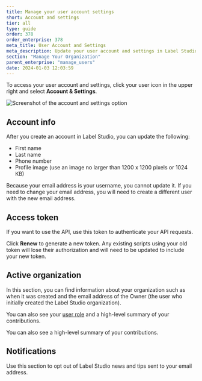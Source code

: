 ```yaml
---
title: Manage your user account settings
short: Account and settings
tier: all
type: guide
order: 378
order_enterprise: 378
meta_title: User Account and Settings
meta_description: Update your user account and settings in Label Studio
section: "Manage Your Organization"
parent_enterprise: "manage_users"
date: 2024-01-03 12:03:59
---
```


To access your user account and settings, click your user icon in the upper right and select **Account & Settings**. 

![Screenshot of the account and settings option](/images/admin/account_settings.png)


## Account info

After you create an account in Label Studio, you can update the following:

* First name
* Last name
* Phone number
* Profile image (use an image no larger than 1200 x 1200 pixels or 1024 KB)

Because your email address is your username, you cannot update it. If you need to change your email address, you will need to create a different user with the new email address. 


## Access token

If you want to use the API, use this token to authenticate your API requests. 

Click **Renew** to generate a new token. Any existing scripts using your old token will lose their authorization and will need to be updated to include your new token. 

## Active organization

In this section, you can find information about your organization such as when it was created and the email address of the Owner (the user who initially created the Label Studio organization).

<div class="enterprise-only">

You can also see your [user role](admin_roles) and a high-level summary of your contributions. 

</div>

<div class="opensource-only">

You can also see a high-level summary of your contributions. 

</div>


## Notifications

Use this section to opt out of Label Studio news and tips sent to your email address. 